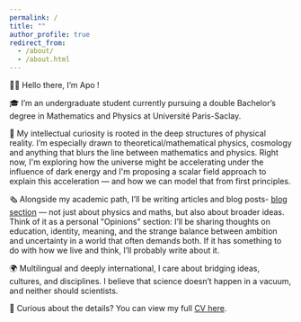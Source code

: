 ```yaml
---
permalink: /
title: ""
author_profile: true
redirect_from: 
  - /about/
  - /about.html
---
```

👋🏼 Hello there, I’m Apo !

🎓 I’m an undergraduate student currently pursuing a double Bachelor’s degree in Mathematics and Physics at Université Paris-Saclay.

🌌  My intellectual curiosity is rooted in the deep structures of physical reality. I’m especially drawn to theoretical/mathematical physics, cosmology and anything that blurs the line between mathematics and physics. Right now, I'm exploring how the universe might be accelerating under the influence of dark energy and I'm proposing a scalar field approach to explain this acceleration — and how we can model that from first principles.

🗞️ Alongside my academic path, I’ll be writing articles and blog posts- [blog section](./year-archive/) — not just about physics and maths, but also about broader ideas. Think of it as a personal "Opinions" section: I’ll be sharing thoughts on education, identity, meaning, and the strange balance between ambition and uncertainty in a world that often demands both. If it has something to do with how we live and think, I’ll probably write about it. 

🌍 Multilingual and deeply international, I care about bridging ideas, cultures, and disciplines. I believe that science doesn’t happen in a vacuum, and neither should scientists.


📄 Curious about the details? You can view my full [CV here](./files/CV.pdf). 

